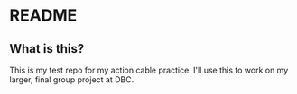 # README

## What is this?

This is my test repo for my action cable practice. I'll use this to work on my larger, final group project at DBC.
